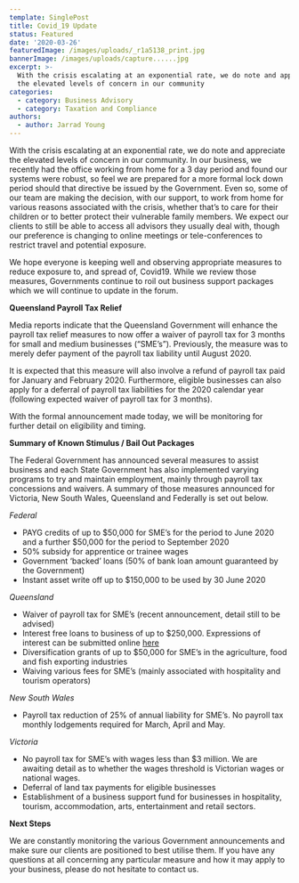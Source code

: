 ```yaml
---
template: SinglePost
title: Covid_19 Update
status: Featured
date: '2020-03-26'
featuredImage: /images/uploads/_r1a5138_print.jpg
bannerImage: /images/uploads/capture......jpg
excerpt: >-
  With the crisis escalating at an exponential rate, we do note and appreciate
  the elevated levels of concern in our community
categories:
  - category: Business Advisory
  - category: Taxation and Compliance
authors:
  - author: Jarrad Young
---
```

With the crisis escalating at an exponential rate, we do note and appreciate the elevated levels of concern in our community.  In our business, we recently had the office working from home for a 3 day period and found our systems were robust, so feel we are prepared for a more formal lock down period should that directive be issued by the Government.  Even so, some of our team are making the decision, with our support, to work from home for various reasons associated with the crisis, whether that’s to care for their children or to better protect their vulnerable family members.  We expect our clients to still be able to access all advisors they usually deal with, though our preference is changing to online meetings or tele-conferences to restrict travel and potential exposure.

We hope everyone is keeping well and observing appropriate measures to reduce exposure to, and spread of, Covid19.  While we review those measures, Governments continue to roil out business support packages which we will continue to update in the forum.

**Queensland Payroll Tax Relief**

Media reports indicate that the Queensland Government will enhance the payroll tax relief measures to now offer a waiver of payroll tax for 3 months for small and medium businesses (“SME’s”).  Previously, the measure was to merely defer payment of the payroll tax liability until August 2020.

It is expected that this measure will also involve a refund of payroll tax paid for January and February 2020.  Furthermore, eligible businesses can also apply for a deferral of payroll tax liabilities for the 2020 calendar year (following expected waiver of payroll tax for 3 months).

With the formal announcement made today, we will be monitoring for further detail on eligibility and timing.

**Summary of Known Stimulus / Bail Out Packages**

The Federal Government has announced several measures to assist business and each State Government has also implemented varying programs to try and maintain employment, mainly through payroll tax concessions and waivers.  A summary of those measures announced for Victoria, New South Wales, Queensland and Federally is set out below.

_Federal_

* PAYG credits of up to $50,000 for SME’s for the period to June 2020 and a further $50,000 for the period to September 2020
* 50% subsidy for apprentice or trainee wages
* Government ‘backed’ loans (50% of bank loan amount guaranteed by the Government)
* Instant asset write off up to $150,000 to be used by 30 June 2020

_Queensland_

* Waiver of payroll tax for SME’s (recent announcement, detail still to be advised)
* Interest free loans to business of up to $250,000.  Expressions of interest can be submitted online [here
  ](http://www.qrida.qld.gov.au/current-programs/covid-19-business-support/queensland-covid19-jobs-support-scheme)
* Diversification grants of up to $50,000 for SME’s in the agriculture, food and fish exporting industries
* Waiving various fees for SME’s (mainly associated with hospitality and tourism operators)

_New South Wales_

* Payroll tax reduction of 25% of annual liability for SME’s.  No payroll tax monthly lodgements required for March, April and May.

_Victoria_

* No payroll tax for SME’s with wages less than $3 million.  We are awaiting detail as to whether the wages threshold is Victorian wages or national wages. 
* Deferral of land tax payments for eligible businesses
* Establishment of a business support fund for businesses in hospitality, tourism, accommodation, arts, entertainment and retail sectors.

**Next Steps**

We are constantly monitoring the various Government announcements and make sure our clients are positioned to best utilise them.  If you have any questions at all concerning any particular measure and how it may apply to your business, please do not hesitate to contact us.

